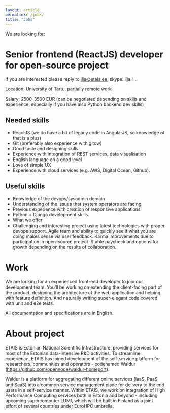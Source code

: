 ```yaml
---
layout: article
permalink: /jobs/
title: "Jobs"
---
```


We are looking for:

# Senior frontend (ReactJS) developer for open-source project

If you are interested please reply to ilja@etais.ee, skype: ilja_l .

Location: University of Tartu, partially remote work

Salary: 2500-3500 EUR (can be negotiated depending on skills and experience, especially if you have also Python backend dev skills)

## Needed skills

- ReactJS (we do have a bit of legacy code in AngularJS, so knowledge of that is a plus)
- Git (preferably also experience with gitow)
- Good taste and designing skills
- Experience with integration of REST services, data visualisation
- English language on a good level
- Love of simple UX
- Experience with cloud services (e.g. AWS, Digital Ocean, Github).

## Useful skills

- Knowledge of the devops/sysadmin domain
- Understanding of the issues that system operators are facing
- Previous experience with creation of responsive applications
- Python + Django development skills.
- What we offer
- Challenging and interesting project using latest technologies with proper devops support. Agile team and ability to quickly see if what you are doing makes sense via user feedback. Karma improvements due to participation in open-source project. Stable paycheck and options for growth depending on the results of collaboration.

# Work

We are looking for an experienced front-end developer to join our development team. You’ll be working on extending the client-facing part of the product, designing the architecture of the web application and helping with feature definition. And naturally writing super-elegant code covered with unit and e2e tests.

All documentation and specifications are in English.

# About project

ETAIS is Estonian National Scientific Infrastructure, providing services for most of the Estonian data-intensive R&D activities. To streamline experience, ETAIS has joined development of the self-service platform for researchers, communities and operators - codenamed Waldur (https://github.com/opennode/waldur-homeport).

Waldur is a platform for aggregating different online services (IaaS, PaaS and SaaS) into a common service management plane for delivery to the end users in a self-service manner. Within ETAIS, we work on integration of High Performance Computing services both in Estonia and beyond - including upcoming supercomputer LUMI, which will be built in Finland as a joint effort of several countries under EuroHPC umbrella.


